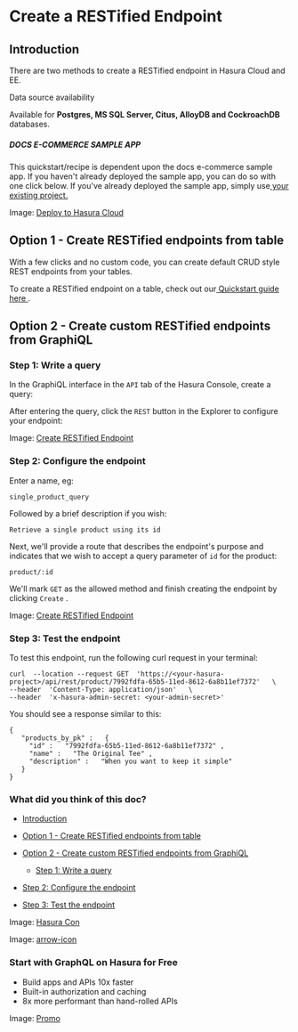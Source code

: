 # Create a RESTified Endpoint

## Introduction​

There are two methods to create a RESTified endpoint in Hasura Cloud and EE.

Data source availability

Available for **Postgres, MS SQL Server, Citus, AlloyDB and CockroachDB** databases.

##### DOCS E-COMMERCE SAMPLE APP

This quickstart/recipe is dependent upon the docs e-commerce sample app. If you haven't already deployed the sample app, you can do so with one click below. If you've already deployed the sample app, simply use[ your existing project. ](https://cloud.hasura.io)

Image: [ Deploy to Hasura Cloud ](https://hasura.io/deploy-button.svg)

## Option 1 - Create RESTified endpoints from table​

With a few clicks and no custom code, you can create default CRUD style REST endpoints from your tables.

To create a RESTified endpoint on a table, check out our[ Quickstart guide here ](https://hasura.io/docs/latest/restified/quickstart/).

## Option 2 - Create custom RESTified endpoints from GraphiQL​

### Step 1: Write a query​

In the GraphiQL interface in the `API` tab of the Hasura Console, create a query:

After entering the query, click the `REST` button in the Explorer to configure your endpoint:

Image: [ Create RESTified Endpoint ](https://hasura.io/docs/assets/images/restified-endpoints_click-rest-2_21-cloud_1-c3c2c341d2611020a348baec09ed5cfc.png)

### Step 2: Configure the endpoint​

Enter a name, eg:

`single_product_query`

Followed by a brief description if you wish:

`Retrieve a single product using its id`

Next, we'll provide a route that describes the endpoint's purpose and indicates that we wish to accept a query parameter
of `id` for the product:

`product/:id`

We'll mark `GET` as the allowed method and finish creating the endpoint by clicking `Create` .

Image: [ Create RESTified Endpoint ](https://hasura.io/docs/assets/images/restified-endpoints_click-create-2.21-cloud.1-2e0c870714148fb96bc29e77f7986770.png)

### Step 3: Test the endpoint​

To test this endpoint, run the following curl request in your terminal:

```
curl  --location --request GET  'https://<your-hasura-project>/api/rest/product/7992fdfa-65b5-11ed-8612-6a8b11ef7372'   \
--header  'Content-Type: application/json'   \
--header  'x-hasura-admin-secret: <your-admin-secret>'
```

You should see a response similar to this:

```
{
   "products_by_pk" :   {
     "id" :   "7992fdfa-65b5-11ed-8612-6a8b11ef7372" ,
     "name" :   "The Original Tee" ,
     "description" :   "When you want to keep it simple"
   }
}
```

### What did you think of this doc?

- [ Introduction ](https://hasura.io/docs/latest/restified/create/#create-from-graphiql/#introduction)
- [ Option 1 - Create RESTified endpoints from table ](https://hasura.io/docs/latest/restified/create/#create-from-graphiql/#create-from-table)
- [ Option 2 - Create custom RESTified endpoints from GraphiQL ](https://hasura.io/docs/latest/restified/create/#create-from-graphiql/#create-from-graphiql)
    - [ Step 1: Write a query ](https://hasura.io/docs/latest/restified/create/#create-from-graphiql/#step-1-write-a-query)

- [ Step 2: Configure the endpoint ](https://hasura.io/docs/latest/restified/create/#create-from-graphiql/#step-2-configure-the-endpoint)

- [ Step 3: Test the endpoint ](https://hasura.io/docs/latest/restified/create/#create-from-graphiql/#step-3-test-the-endpoint)


Image: [ Hasura Con ](https://res.cloudinary.com/dh8fp23nd/image/upload/v1686154570/hasura-con-2023/has-con-light-date_r2a2ud.png)

Image: [ arrow-icon ](https://res.cloudinary.com/dh8fp23nd/image/upload/v1683723549/main-web/chevron-right_ldbi7d.png)

### Start with GraphQL on Hasura for Free

- Build apps and APIs 10x faster
- Built-in authorization and caching
- 8x more performant than hand-rolled APIs


Image: [ Promo ](https://hasura.io/docs/assets/images/hasura-free-ff60e409244e0ea12b5a3045d1a9096b.png)